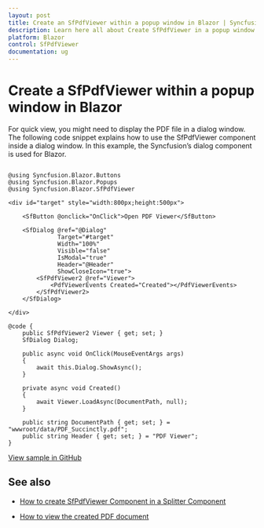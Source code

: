 ```yaml
---
layout: post
title: Create an SfPdfViewer within a popup window in Blazor | Syncfusion
description: Learn here all about Create SfPdfViewer in a popup window in Syncfusion Blazor SfPdfViewer component and more.
platform: Blazor
control: SfPdfViewer
documentation: ug
---
```


# Create a SfPdfViewer within a popup window in Blazor

For quick view, you might need to display the PDF file in a dialog window. The following code snippet explains how to use the SfPdfViewer component inside a dialog window. In this example, the Syncfusion’s dialog component is used for Blazor.

```cshtml

@using Syncfusion.Blazor.Buttons
@using Syncfusion.Blazor.Popups
@using Syncfusion.Blazor.SfPdfViewer

<div id="target" style="width:800px;height:500px">

    <SfButton @onclick="OnClick">Open PDF Viewer</SfButton>

    <SfDialog @ref="@Dialog"
              Target="#target"
              Width="100%"
              Visible="false"
              IsModal="true"
              Header="@Header"
              ShowCloseIcon="true">
        <SfPdfViewer2 @ref="Viewer">
            <PdfViewerEvents Created="Created"></PdfViewerEvents>
        </SfPdfViewer2>
    </SfDialog>

</div>

@code {
    public SfPdfViewer2 Viewer { get; set; }
    SfDialog Dialog;

    public async void OnClick(MouseEventArgs args)
    {
        await this.Dialog.ShowAsync();
    }

    private async void Created()
    {
        await Viewer.LoadAsync(DocumentPath, null);
    }

    public string DocumentPath { get; set; } = "wwwroot/data/PDF_Succinctly.pdf";
    public string Header { get; set; } = "PDF Viewer";
}

```

[View sample in GitHub](https://github.com/SyncfusionExamples/blazor-pdf-viewer-examples/tree/master/Common/PdfViewer%20in%20Popup%20window)

## See also

* [How to create SfPdfViewer Component in a Splitter Component](./create-sfpdfviewer-in-a-splitter-component)

* [How to view the created PDF document](./create-sfpdfviewer)